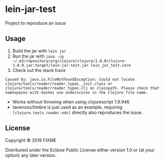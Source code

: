 # lein-jar-test

Project to reproduce an issue  

## Usage

1. Build the jar with `lein jar`
2. Run the jar with `java -cp ~/.m2/repository/org/clojure/clojure/1.8.0/clojure-1.8.0.jar:target/lein-jar-test.jar lein_jar_test.core`
3. Check out the stack trace
```
Caused by: java.io.FileNotFoundException: Could not locate clojure/tools/reader/reader_types__init.class or clojure/tools/reader/reader_types.clj on classpath. Please check that namespaces with dashes use underscores in the Clojure file name.
```  

- Works without throwing when using clojurescript 1.9.946 
- taoensso/timbre is just used as an example, requiring `[clojure.tools.reader.edn]` directly also reproduces the issue.

## License

Copyright © 2018 FIXME

Distributed under the Eclipse Public License either version 1.0 or (at
your option) any later version.
